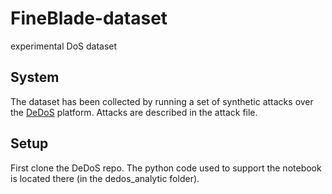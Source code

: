 # FineBlade-dataset
experimental DoS dataset

## System
The dataset has been collected by running a set of synthetic attacks over the <a href ="https://github.com/dedos-project/DeDOS" >DeDoS</a> platform. Attacks are described in the attack file.


## Setup
First clone the DeDoS repo. The python code used to support the notebook is located there (in the dedos_analytic folder).
